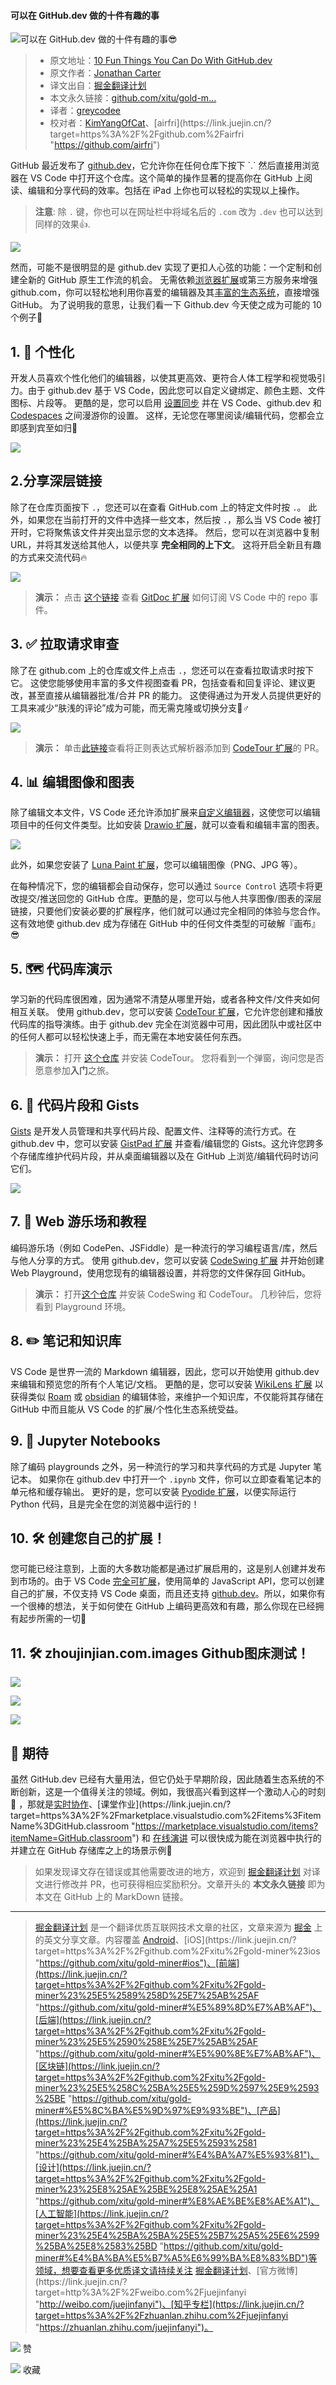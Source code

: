 #### 可以在 GitHub.dev 做的十件有趣的事

![可以在 GitHub.dev 做的十件有趣的事😎](https://p1-juejin.byteimg.com/tos-cn-i-k3u1fbpfcp/42910201ead3408a9882aa108cf95306~tplv-k3u1fbpfcp-zoom-crop-mark:1304:1304:1304:734.awebp)  

> -   原文地址：[10 Fun Things You Can Do With GitHub.dev](https://link.juejin.cn/?target=https%3A%2F%2Fdev.to%2Flostintangent%2F10-awesome-things-you-can-do-with-github-dev-5fm7 "https://dev.to/lostintangent/10-awesome-things-you-can-do-with-github-dev-5fm7")
> -   原文作者：[Jonathan Carter](https://link.juejin.cn/?target=https%3A%2F%2Fdev.to%2Flostintangent "https://dev.to/lostintangent")
> -   译文出自：[掘金翻译计划](https://link.juejin.cn/?target=https%3A%2F%2Fgithub.com%2Fxitu%2Fgold-miner "https://github.com/xitu/gold-miner")
> -   本文永久链接：[github.com/xitu/gold-m…](https://link.juejin.cn/?target=https%3A%2F%2Fgithub.com%2Fxitu%2Fgold-miner%2Fblob%2Fmaster%2Farticle%2F2021%2F10-awesome-things-you-can-do-with-github-dev.md "https://github.com/xitu/gold-miner/blob/master/article/2021/10-awesome-things-you-can-do-with-github-dev.md")
> -   译者：[greycodee](https://link.juejin.cn/?target=https%3A%2F%2Fgithub.com%2Fgreycodee "https://github.com/greycodee")
> -   校对者：[KimYangOfCat](https://link.juejin.cn/?target=https%3A%2F%2Fgithub.com%2FKimYangOfCat "https://github.com/KimYangOfCat")、[airfri](https://link.juejin.cn/?target=https%3A%2F%2Fgithub.com%2Fairfri "https://github.com/airfri")

GitHub 最近发布了 [github.dev](https://link.juejin.cn/?target=https%3A%2F%2Fgithub.dev "https://github.dev")，它允许你在任何仓库下按下 `.` 然后直接用浏览器在 VS Code 中打开这个仓库。这个简单的操作显著的提高你在 GitHub 上阅读、编辑和分享代码的效率。包括在 iPad 上你也可以轻松的实现以上操作。

> **注意**: 除 `.` 键，你也可以在网址栏中将域名后的 `.com` 改为 `.dev` 也可以达到同样的效果👍.

![](https://p3-juejin.byteimg.com/tos-cn-i-k3u1fbpfcp/bef1b77f914c4e79b1fbb2a2bdb840f1~tplv-k3u1fbpfcp-zoom-in-crop-mark:1304:0:0:0.awebp)

然而，可能不是很明显的是 github.dev 实现了更扣人心弦的功能：一个定制和创建全新的 GitHub 原生工作流的机会。 无需依赖[浏览器扩展](https://link.juejin.cn/?target=https%3A%2F%2Fgithub.com%2Fcollections%2Fgithub-browser-extensions "https://github.com/collections/github-browser-extensions")或第三方服务来增强 github.com，你可以轻松地利用你喜爱的编辑器及其[丰富的生态系统](https://link.juejin.cn/?target=https%3A%2F%2Fmarketplace.visualstudio.com%2Fvscode "https://marketplace.visualstudio.com/vscode")，直接增强 GitHub。 为了说明我的意思，让我们看一下 Github.dev 今天使之成为可能的 10 个例子🚀

## 1\. 💄 个性化

开发人员喜欢个性化他们的编辑器，以使其更高效、更符合人体工程学和视觉吸引力。由于 github.dev 基于 VS Code，因此您可以自定义键绑定、颜色主题、文件图标、片段等。 更酷的是，您可以启用 [设置同步](https://link.juejin.cn/?target=https%3A%2F%2Fcode.visualstudio.com%2Fdocs%2Feditor%2Fsettings-sync "https://code.visualstudio.com/docs/editor/settings-sync") 并在 VS Code、github.dev 和 [Codespaces](https://link.juejin.cn/?target=https%3A%2F%2Fgithub.com%2Ffeatures%2Fcodespaces "https://github.com/features/codespaces") 之间漫游你的设置。 这样，无论您在哪里阅读/编辑代码，您都会立即感到宾至如归💖

![](https://p3-juejin.byteimg.com/tos-cn-i-k3u1fbpfcp/36bd8d81085f49f796e3683a6ae87666~tplv-k3u1fbpfcp-zoom-in-crop-mark:1304:0:0:0.awebp)

## 2.分享深层链接

除了在仓库页面按下 `.`，您还可以在查看 GitHub.com 上的特定文件时按 `.`。 此外，如果您在当前打开的文件中选择一些文本，然后按 `.`，那么当 VS Code 被打开时，它将聚焦该文件并突出显示您的文本选择。 然后，您可以在浏览器中复制 URL，并将其发送给其他人，以便共享 **完全相同的上下文**。 这将开启全新且有趣的方式来交流代码🔥

![](https://p3-juejin.byteimg.com/tos-cn-i-k3u1fbpfcp/3b02c9f93b4d418db58db44e88883612~tplv-k3u1fbpfcp-zoom-in-crop-mark:1304:0:0:0.awebp)

> **演示：** 点击 [这个链接](https://link.juejin.cn/?target=https%3A%2F%2Fgithub.dev%2Flostintangent%2Fgitdoc%2Fblob%2Fmaster%2Fsrc%2Fextension.ts%23L26-L27 "https://github.dev/lostintangent/gitdoc/blob/master/src/extension.ts#L26-L27") 查看 [GitDoc 扩展](https://link.juejin.cn/?target=https%3A%2F%2Faka.ms%2Fgitdoc "https://aka.ms/gitdoc") 如何订阅 VS Code 中的 repo 事件。

## 3\. ✅ 拉取请求审查

除了在 github.com 上的仓库或文件上点击 `.`，您还可以在查看拉取请求时按下它。 这使您能够使用丰富的多文件视图查看 PR，包括查看和回复评论、建议更改，甚至直接从编辑器批准/合并 PR 的能力。 这使得通过为开发人员提供更好的工具来减少“肤浅的评论”成为可能，而无需克隆或切换分支🙅♂️

![](https://p3-juejin.byteimg.com/tos-cn-i-k3u1fbpfcp/cce81294938b4681a1dbdf36e8f5aeaa~tplv-k3u1fbpfcp-zoom-in-crop-mark:1304:0:0:0.awebp)

> **演示：** 单击[此链接](https://link.juejin.cn/?target=https%3A%2F%2Fgithub.dev%2Fmicrosoft%2Fcodetour%2Fpull%2F153 "https://github.dev/microsoft/codetour/pull/153")查看将正则表达式解析器添加到 [CodeTour 扩展](https://link.juejin.cn/?target=https%3A%2F%2Faka.ms%2Fcodetour "https://aka.ms/codetour")的 PR。

## 4\. 📊 编辑图像和图表

除了编辑文本文件，VS Code 还允许添加扩展来[自定义编辑器](https://link.juejin.cn/?target=https%3A%2F%2Fcode.visualstudio.com%2Fapi%2Fextension-guides%2Fcustom-editors "https://code.visualstudio.com/api/extension-guides/custom-editors")，这使您可以编辑项目中的任何文件类型。比如安装 [Drawio 扩展](https://link.juejin.cn/?target=https%3A%2F%2Fmarketplace.visualstudio.com%2Fitems%3FitemName%3Dhediet.vscode-drawio "https://marketplace.visualstudio.com/items?itemName=hediet.vscode-drawio")，就可以查看和编辑丰富的图表。

![](https://p3-juejin.byteimg.com/tos-cn-i-k3u1fbpfcp/1a038e203ebe4904bd48c910e29bebf5~tplv-k3u1fbpfcp-zoom-in-crop-mark:1304:0:0:0.awebp)

此外，如果您安装了 [Luna Paint 扩展](https://link.juejin.cn/?target=https%3A%2F%2Fmarketplace.visualstudio.com%2Fitems%3FitemName%3DTyriar.luna-paint "https://marketplace.visualstudio.com/items?itemName=Tyriar.luna-paint")，您可以编辑图像（PNG、JPG 等）。

在每种情况下，您的编辑都会自动保存，您可以通过 `Source Control` 选项卡将更改提交/推送回您的 GitHub 仓库。更酷的是，您可以与他人共享图像/图表的深层链接，只要他们安装必要的扩展程序，他们就可以通过完全相同的体验与您合作。 这有效地使 github.dev 成为存储在 GitHub 中的任何文件类型的可破解『画布』😎

## 5\. 🗺 代码库演示

学习新的代码库很困难，因为通常不清楚从哪里开始，或者各种文件/文件夹如何相互关联。 使用 github.dev，您可以安装 [CodeTour 扩展](https://link.juejin.cn/?target=https%3A%2F%2Faka.ms%2Fcodetour "https://aka.ms/codetour")，它允许您创建和播放代码库的指导演练。由于 github.dev 完全在浏览器中可用，因此团队中或社区中的任何人都可以轻松快速上手，而无需在本地安装任何东西。

> **演示：** 打开 [这个仓库](https://link.juejin.cn/?target=https%3A%2F%2Fgithub.dev%2Fmicrosoft%2Fcodetour "https://github.dev/microsoft/codetour") 并安装 CodeTour。 您将看到一个弹窗，询问您是否愿意参加**入门**之旅。

## 6\. 📕 代码片段和 Gists

[Gists](https://link.juejin.cn/?target=https%3A%2F%2Fgist.github.com "https://gist.github.com") 是开发人员管理和共享代码片段、配置文件、注释等的流行方式。在 github.dev 中，您可以安装 [GistPad 扩展](https://link.juejin.cn/?target=https%3A%2F%2Faka.ms%2Fgistpad "https://aka.ms/gistpad") 并查看/编辑您的 Gists。这允许您跨多个存储库维护代码片段，并从桌面编辑器以及在 GitHub 上浏览/编辑代码时访问它们。

![](https://p3-juejin.byteimg.com/tos-cn-i-k3u1fbpfcp/b4a359a5224340afba2bc28b1a7c65d5~tplv-k3u1fbpfcp-zoom-in-crop-mark:1304:0:0:0.awebp)

## 7\. 🎢 Web 游乐场和教程

编码游乐场（例如 CodePen、JSFiddle）是一种流行的学习编程语言/库，然后与他人分享的方式。 使用 github.dev，您可以安装 [CodeSwing 扩展](https://link.juejin.cn/?target=https%3A%2F%2Faka.ms%2Fcodeswing "https://aka.ms/codeswing") 并开始创建 Web Playground，使用您现有的编辑器设置，并将您的文件保存回 GitHub。

> **演示：** 打开[这个仓库](https://link.juejin.cn/?target=https%3A%2F%2Fgithub.dev%2Flostintangent%2Frock-paper-scissors "https://github.dev/lostintangent/rock-paper-scissors") 并安装 CodeSwing 和 CodeTour。 几秒钟后，您将看到 Playground 环境。

## 8\. ✏️ 笔记和知识库

VS Code 是世界一流的 Markdown 编辑器，因此，您可以开始使用 github.dev 来编辑和预览您的所有个人笔记/文档。 更酷的是，您可以安装 [WikiLens 扩展](https://link.juejin.cn/?target=https%3A%2F%2Faka.ms%2Fwikilens "https://aka.ms/wikilens") 以获得类似 [Roam](https://link.juejin.cn/?target=https%3A%2F%2Froamresearch.com%2F "https://roamresearch.com/") 或 [obsidian](https://link.juejin.cn/?target=https%3A%2F%2Fobsidian.md%2F "https://obsidian.md/") 的编辑体验，来维护一个知识库，不仅能将其存储在 GitHub 中而且能从 VS Code 的扩展/个性化生态系统受益。

## 9\. 📓 Jupyter Notebooks

除了编码 playgrounds 之外，另一种流行的学习和共享代码的方式是 Jupyter 笔记本。 如果你在 github.dev 中打开一个 `.ipynb` 文件，你可以立即查看笔记本的单元格和缓存输出。 更好的是，您可以安装 [Pyodide 扩展](https://link.juejin.cn/?target=https%3A%2F%2Fmarketplace.visualstudio.com%2Fitems%3FitemName%3Djoyceerhl.vscode-pyodide "https://marketplace.visualstudio.com/items?itemName=joyceerhl.vscode-pyodide")，以便实际运行 Python 代码，且是完全在您的浏览器中运行的！

## 10. 🛠 创建您自己的扩展！

您可能已经注意到，上面的大多数功能都是通过扩展启用的，这是别人创建并发布到市场的。由于 VS Code [完全可扩展](https://link.juejin.cn/?target=https%3A%2F%2Fcode.visualstudio.com%2Fapi%2Freferences%2Fvscode-api "https://code.visualstudio.com/api/references/vscode-api")，使用简单的 JavaScript API，您可以创建自己的扩展，不仅支持 VS Code 桌面，而且还支持 [github.dev](https://link.juejin.cn/?target=https%3A%2F%2Fgithub.com%2Fmicrosoft%2Fvscode-docs%2Fblob%2Fvnext%2Fapi%2Fextension-guides%2Fweb-extensions.md "https://github.com/microsoft/vscode-docs/blob/vnext/api/extension-guides/web-extensions.md")。所以，如果你有一个很棒的想法，关于如何使在 GitHub 上编码更高效和有趣，那么你现在已经拥有起步所需的一切🏃

## 11\. 🛠 zhoujinjian.com.images Github图床测试！
![](https://raw.githubusercontent.com/zhoujinjianmax/zhoujinjian.com.images/master/others/Microsoft.png)

![](https://raw.githubusercontent.com/zhoujinjianmax/zhoujinjian.com.images/master/others/Google.png)

![](https://raw.githubusercontent.com/zhoujinjianmax/zhoujinjian.com.images/master/others/Apple.png)

## 🔮 期待

虽然 GitHub.dev 已经有大量用法，但它仍处于早期阶段，因此随着生态系统的不断创新，这是一个值得关注的领域。例如，我很高兴看到这样一个激动人心的时刻🙌 ，那就是[实时协作](https://link.juejin.cn/?target=https%3A%2F%2Faka.ms%2Fvsls "https://aka.ms/vsls")、[课堂作业](https://link.juejin.cn/?target=https%3A%2F%2Fmarketplace.visualstudio.com%2Fitems%3FitemName%3DGitHub.classroom "https://marketplace.visualstudio.com/items?itemName=GitHub.classroom") 和 [在线演讲](https://link.juejin.cn/?target=https%3A%2F%2Fmarketplace.visualstudio.com%2Fitems%3FitemName%3Dmarp-team.marp-vscode "https://marketplace.visualstudio.com/items?itemName=marp-team.marp-vscode") 可以很快成为能在浏览器中执行的并建立在 GitHub 存储库之上的场景示例💯

> 如果发现译文存在错误或其他需要改进的地方，欢迎到 [掘金翻译计划](https://link.juejin.cn/?target=https%3A%2F%2Fgithub.com%2Fxitu%2Fgold-miner "https://github.com/xitu/gold-miner") 对译文进行修改并 PR，也可获得相应奖励积分。文章开头的 **本文永久链接** 即为本文在 GitHub 上的 MarkDown 链接。

___

> [掘金翻译计划](https://link.juejin.cn/?target=https%3A%2F%2Fgithub.com%2Fxitu%2Fgold-miner "https://github.com/xitu/gold-miner") 是一个翻译优质互联网技术文章的社区，文章来源为 [掘金](https://juejin.im/ "https://juejin.im") 上的英文分享文章。内容覆盖 [Android](https://link.juejin.cn/?target=https%3A%2F%2Fgithub.com%2Fxitu%2Fgold-miner%23android "https://github.com/xitu/gold-miner#android")、[iOS](https://link.juejin.cn/?target=https%3A%2F%2Fgithub.com%2Fxitu%2Fgold-miner%23ios "https://github.com/xitu/gold-miner#ios")、[前端](https://link.juejin.cn/?target=https%3A%2F%2Fgithub.com%2Fxitu%2Fgold-miner%23%25E5%2589%258D%25E7%25AB%25AF "https://github.com/xitu/gold-miner#%E5%89%8D%E7%AB%AF")、[后端](https://link.juejin.cn/?target=https%3A%2F%2Fgithub.com%2Fxitu%2Fgold-miner%23%25E5%2590%258E%25E7%25AB%25AF "https://github.com/xitu/gold-miner#%E5%90%8E%E7%AB%AF")、[区块链](https://link.juejin.cn/?target=https%3A%2F%2Fgithub.com%2Fxitu%2Fgold-miner%23%25E5%258C%25BA%25E5%259D%2597%25E9%2593%25BE "https://github.com/xitu/gold-miner#%E5%8C%BA%E5%9D%97%E9%93%BE")、[产品](https://link.juejin.cn/?target=https%3A%2F%2Fgithub.com%2Fxitu%2Fgold-miner%23%25E4%25BA%25A7%25E5%2593%2581 "https://github.com/xitu/gold-miner#%E4%BA%A7%E5%93%81")、[设计](https://link.juejin.cn/?target=https%3A%2F%2Fgithub.com%2Fxitu%2Fgold-miner%23%25E8%25AE%25BE%25E8%25AE%25A1 "https://github.com/xitu/gold-miner#%E8%AE%BE%E8%AE%A1")、[人工智能](https://link.juejin.cn/?target=https%3A%2F%2Fgithub.com%2Fxitu%2Fgold-miner%23%25E4%25BA%25BA%25E5%25B7%25A5%25E6%2599%25BA%25E8%2583%25BD "https://github.com/xitu/gold-miner#%E4%BA%BA%E5%B7%A5%E6%99%BA%E8%83%BD")等领域，想要查看更多优质译文请持续关注 [掘金翻译计划](https://link.juejin.cn/?target=https%3A%2F%2Fgithub.com%2Fxitu%2Fgold-miner "https://github.com/xitu/gold-miner")、[官方微博](https://link.juejin.cn/?target=http%3A%2F%2Fweibo.com%2Fjuejinfanyi "http://weibo.com/juejinfanyi")、[知乎专栏](https://link.juejin.cn/?target=https%3A%2F%2Fzhuanlan.zhihu.com%2Fjuejinfanyi "https://zhuanlan.zhihu.com/juejinfanyi")。

![](https://lf3-cdn-tos.bytescm.com/obj/static/xitu_juejin_web/00ba359ecd0075e59ffbc3d810af551d.svg) 赞

![](https://lf3-cdn-tos.bytescm.com/obj/static/xitu_juejin_web/3d482c7a948bac826e155953b2a28a9e.svg) 收藏
